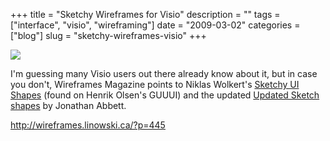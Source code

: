 +++
title = "Sketchy Wireframes for Visio"
description = ""
tags = ["interface", "visio", "wireframing"]
date = "2009-03-02"
categories = ["blog"]
slug = "sketchy-wireframes-visio"
+++



  <div class="notebook-screenshot"><a href="http://wireframes.linowski.ca/?p=445"><img src="http://media.konigi.com/bluga/wt49abea9050324.jpg"/></a></div><p>I'm guessing many Visio users out there already know about it, but in case you don't, Wireframes Magazine points to Niklas Wolkert's <a href="http://www.guuui.com/issues/02_07.php">Sketchy UI Shapes</a>  (found on Henrik Olsen's GUUUI) and the updated <a href="http://www.abbett.org/2008/05/27/updated-sketch-gui-shapes-for-visio/">Updated Sketch shapes</a> by Jonathan Abbett. </p>
    
  <a href="http://wireframes.linowski.ca/?p=445">http://wireframes.linowski.ca/?p=445</a>
